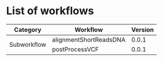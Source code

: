 # List of workflows

<table class="tg" style="width:100%">
	<thead>
		<tr>
			<th>Category</th>
			<th>Workflow</th>
			<th>Version</th>
		</tr>
	</thead>
	<tbody>
		<tr>
			<td rowspan="2">Subworkflow</td>
			<td>alignmentShortReadsDNA</td>
			<td>0.0.1</td>
		</tr>
		<tr>
			<td>postProcessVCF</td>
			<td>0.0.1</td>
		</tr>
	</tbody>
</table>
